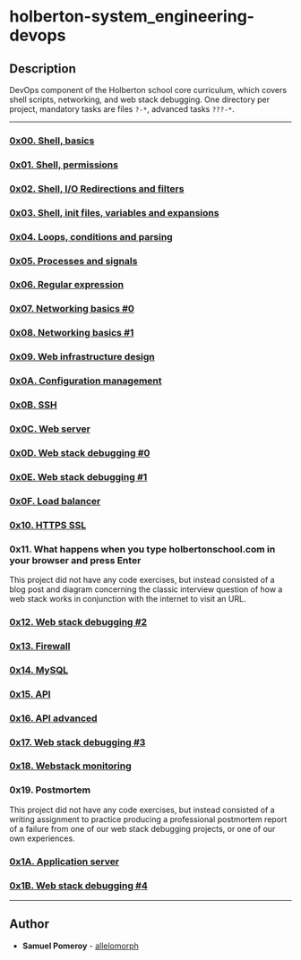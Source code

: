# holberton-system_engineering-devops

## Description
DevOps component of the Holberton school core curriculum, which covers shell scripts, networking, and web stack debugging. One directory per project, mandatory tasks are files `?-*`, advanced tasks `???-*`.

---

### [0x00. Shell, basics](./0x00-shell_basics/)

### [0x01. Shell, permissions](./0x01-shell_permissions/)

### [0x02. Shell, I/O Redirections and filters](./0x02-shell_redirections/)

### [0x03. Shell, init files, variables and expansions](./0x03-shell_variables_expansions/)

### [0x04. Loops, conditions and parsing](./0x04-loops_conditions_and_parsing/)

### [0x05. Processes and signals](./0x05-processes_and_signals/)

### [0x06. Regular expression](./0x06-regular_expressions/)

### [0x07. Networking basics #0](./0x07-networking_basics/)

### [0x08. Networking basics #1](./0x08-networking_basics_2/)

### [0x09. Web infrastructure design](./0x09-web_infrastructure_design/)

### [0x0A. Configuration management](./0x0A-configuration_management/)

### [0x0B. SSH](./0x0B-ssh/)

### [0x0C. Web server](./0x0C-web_server/)

### [0x0D. Web stack debugging #0](./0x0D-web_stack_debugging_0/)

### [0x0E. Web stack debugging #1](./0x0E-web_stack_debugging_1/)

### [0x0F. Load balancer](./0x0F-load_balancer/)

### [0x10. HTTPS SSL](./0x10-https_ssl/)

### 0x11. What happens when you type holbertonschool.com in your browser and press Enter
This project did not have any code exercises, but instead consisted of a blog post and diagram concerning the classic interview question of how a web stack works in conjunction with the internet to visit an URL.

### [0x12. Web stack debugging #2](./0x12-web_stack_debugging_2/)

### [0x13. Firewall](./0x13-firewall/)

### [0x14. MySQL](./0x14-mysql/)

### [0x15. API](./0x15-api/)

### [0x16. API advanced](./0x16-api_advanced/)

### [0x17. Web stack debugging #3](./0x17-web_stack_debugging_3/)

### [0x18. Webstack monitoring](./0x18-webstack_monitoring/)

### 0x19. Postmortem
This project did not have any code exercises, but instead consisted of a writing assignment to practice producing a professional postmortem report of a failure from one of our web stack debugging projects, or one of our own experiences.

### [0x1A. Application server](./0x1A-application_server/)

### [0x1B. Web stack debugging #4](./0x1B-web_stack_debugging_4/)

---

## Author
* **Samuel Pomeroy** - [allelomorph](github.com/allelomorph)
